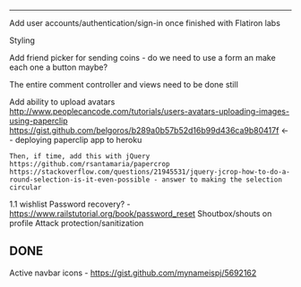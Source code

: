 

----

  Add user accounts/authentication/sign-in once finished with Flatiron labs

  Styling

  Add friend picker for sending coins - do we need to use a form an make each one a button maybe?

  The entire comment controller and views need to be done still

  Add ability to upload avatars
    http://www.peoplecancode.com/tutorials/users-avatars-uploading-images-using-paperclip
    https://gist.github.com/belgoros/b289a0b57b52d16b99d436ca9b80417f <-- deploying paperclip app to heroku

    Then, if time, add this with jQuery
    https://github.com/rsantamaria/papercrop
    https://stackoverflow.com/questions/21945531/jquery-jcrop-how-to-do-a-round-selection-is-it-even-possible - answer to making the selection circular

  1.1 wishlist
      Password recovery? - https://www.railstutorial.org/book/password_reset
      Shoutbox/shouts on profile
      Attack protection/sanitization



DONE
----
  Active navbar icons - https://gist.github.com/mynameispj/5692162
